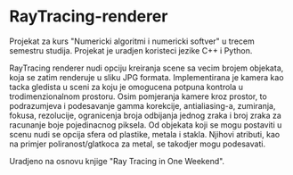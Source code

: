 # RayTracing-renderer
Projekat za kurs "Numericki algoritmi i numericki softver" u trecem semestru studija.
Projekat je uradjen koristeci jezike C++ i Python.

RayTracing renderer nudi opciju kreiranja scene sa vecim brojem objekata, koja se zatim renderuje u sliku JPG formata.
Implementirana je kamera kao tacka gledista u sceni za koju je omogucena potpuna kontrola u trodimenzionalnom prostoru. Osim pomjeranja kamere kroz prostor, to podrazumjeva i podesavanje gamma korekcije, antialiasing-a, zumiranja, fokusa, rezolucije, ogranicenja broja odbijanja jednog zraka i broj zraka za racunanje boje pojedinacnog piksela.
Od objekata koji se mogu postaviti u scenu nudi se opcija sfera od plastike, metala i stakla. Njihovi atributi, kao na primjer poliranost/glatkoca za metal, se takodjer mogu podesavati.

Uradjeno na osnovu knjige "Ray Tracing in One Weekend".

